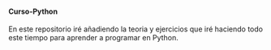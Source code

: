 #### Curso-Python ####

En este repositorio iré añadiendo la teoria y ejercicios que iré haciendo todo este tiempo
para aprender a programar en Python.

####
